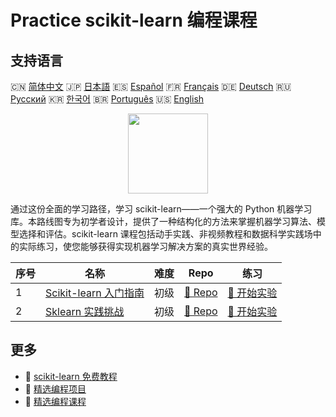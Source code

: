 # Practice scikit-learn 编程课程

## 支持语言

🇨🇳 [简体中文](README_zh.md) 🇯🇵 [日本語](README_ja.md) 🇪🇸 [Español](README_es.md) 🇫🇷 [Français](README_fr.md) 🇩🇪 [Deutsch](README_de.md) 🇷🇺 [Русский](README_ru.md) 🇰🇷 [한국어](README_ko.md) 🇧🇷 [Português](README_pt.md) 🇺🇸 [English](README.md) 

<div align="center">
<img width="128px" src="https://file.labex.io/path/N7q3t9dfWfEY.png">
</div>

通过这份全面的学习路径，学习 scikit-learn——一个强大的 Python 机器学习库。本路线图专为初学者设计，提供了一种结构化的方法来掌握机器学习算法、模型选择和评估。scikit-learn 课程包括动手实践、非视频教程和数据科学实践场中的实际练习，使您能够获得实现机器学习解决方案的真实世界经验。

|   序号 | 名称                                                                            | 难度   | Repo                                                                 | 练习                                                                   |
|--------|---------------------------------------------------------------------------------|--------|----------------------------------------------------------------------|------------------------------------------------------------------------|
|      1 | [Scikit-learn 入门指南](https://labex.io/zh/courses/scikit-learn-for-beginners) | 初级   | [🔗 Repo](https://github.com/labex-labs/scikit-learn-for-beginners)  | [🚀 开始实验](https://labex.io/zh/courses/scikit-learn-for-beginners)  |
|      2 | [Sklearn 实践挑战](https://labex.io/zh/courses/sklearn-practice-challenges)     | 初级   | [🔗 Repo](https://github.com/labex-labs/sklearn-practice-challenges) | [🚀 开始实验](https://labex.io/zh/courses/sklearn-practice-challenges) |

## 更多

- 🔗 [scikit-learn 免费教程](https://github.com/labex-labs/sklearn-free-tutorials)
- 🔗 [精选编程项目](https://github.com/labex-labs/awesome-programming-projects)
- 🔗 [精选编程课程](https://github.com/labex-labs/awesome-programming-courses)

